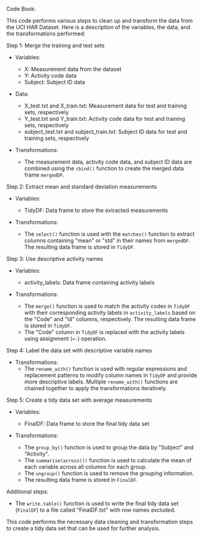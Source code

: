 Code Book:

This code performs various steps to clean up and transform the data from the UCI HAR Dataset. Here is a description of the variables, the data, and the transformations performed:

Step 1: Merge the training and test sets
- Variables:
  - X: Measurement data from the dataset
  - Y: Activity code data
  - Subject: Subject ID data

- Data:
  - X_test.txt and X_train.txt: Measurement data for test and training sets, respectively
  - Y_test.txt and Y_train.txt: Activity code data for test and training sets, respectively
  - subject_test.txt and subject_train.txt: Subject ID data for test and training sets, respectively

- Transformations:
  - The measurement data, activity code data, and subject ID data are combined using the `cbind()` function to create the merged data frame `mergedDF`.

Step 2: Extract mean and standard deviation measurements
- Variables:
  - TidyDF: Data frame to store the extracted measurements

- Transformations:
  - The `select()` function is used with the `matches()` function to extract columns containing "mean" or "std" in their names from `mergedDF`. The resulting data frame is stored in `TidyDF`.

Step 3: Use descriptive activity names
- Variables:
  - activity_labels: Data frame containing activity labels

- Transformations:
  - The `merge()` function is used to match the activity codes in `TidyDF` with their corresponding activity labels in `activity_labels` based on the "Code" and "Id" columns, respectively. The resulting data frame is stored in `TidyDF`.
  - The "Code" column in `TidyDF` is replaced with the activity labels using assignment (`<-`) operation.

Step 4: Label the data set with descriptive variable names
- Transformations:
  - The `rename_with()` function is used with regular expressions and replacement patterns to modify column names in `TidyDF` and provide more descriptive labels. Multiple `rename_with()` functions are chained together to apply the transformations iteratively.

Step 5: Create a tidy data set with average measurements
- Variables:
  - FinalDF: Data frame to store the final tidy data set

- Transformations:
  - The `group_by()` function is used to group the data by "Subject" and "Activity".
  - The `summarise(across())` function is used to calculate the mean of each variable across all columns for each group.
  - The `ungroup()` function is used to remove the grouping information.
  - The resulting data frame is stored in `FinalDF`.

Additional steps:
- The `write.table()` function is used to write the final tidy data set (`FinalDF`) to a file called "FinalDF.txt" with row names excluded.

This code performs the necessary data cleaning and transformation steps to create a tidy data set that can be used for further analysis.